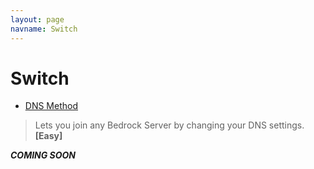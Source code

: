 ```yaml
---
layout: page
navname: Switch
---
```


# Switch
- [DNS Method](#dns-method)
> Lets you join any Bedrock Server by changing your DNS settings. **[Easy]**

***COMING SOON***
